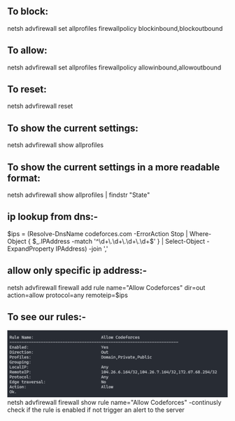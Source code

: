 ## To block:
netsh advfirewall set allprofiles firewallpolicy blockinbound,blockoutbound
## To allow:
 netsh advfirewall set allprofiles firewallpolicy allowinbound,allowoutbound
## To reset:
netsh advfirewall reset
## To show the current settings:
netsh advfirewall show allprofiles
## To show the current settings in a more readable format:
netsh advfirewall show allprofiles | findstr "State"
## ip lookup from dns:-
$ips = (Resolve-DnsName codeforces.com -ErrorAction Stop |
        Where-Object { $_.IPAddress -match '^\d+\.\d+\.\d+\.\d+$' } |
        Select-Object -ExpandProperty IPAddress) -join ','
## allow only specific ip address:-
netsh advfirewall firewall add rule name="Allow Codeforces" dir=out action=allow protocol=any remoteip=$ips

## To see our rules:-
![alt text](image.png)
netsh advfirewall firewall show rule name="Allow Codeforces"
-continusly check if the rule is enabled if not trigger an alert to the server
